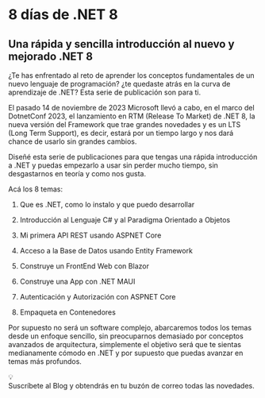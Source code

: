 # 8 días de .NET 8

## Una rápida y sencilla introducción al nuevo y mejorado .NET 8

¿Te has enfrentado al reto de aprender los conceptos fundamentales de un nuevo lenguaje de programación? ¿te quedaste atrás en la curva de aprendizaje de .NET? Esta serie de publicación son para ti.

El pasado 14 de noviembre de 2023 Microsoft llevó a cabo, en el marco del DotnetConf 2023, el lanzamiento en RTM (Release To Market) de .NET 8, la nueva versión del Framework que trae grandes novedades y es un LTS (Long Term Support), es decir, estará por un tiempo largo y nos dará chance de usarlo sin grandes cambios.

Diseñé esta serie de publicaciones para que tengas una rápida introducción a .NET y puedas empezarlo a usar sin perder mucho tiempo, sin desgastarnos en teoría y como nos gusta.

Acá los 8 temas:

1. Que es .NET, como lo instalo y que puedo desarrollar
    
2. Introducción al Lenguaje C# y al Paradigma Orientado a Objetos
    
3. Mi primera API REST usando ASPNET Core
    
4. Acceso a la Base de Datos usando Entity Framework
    
5. Construye un FrontEnd Web con Blazor
    
6. Construye una App con .NET MAUI
    
7. Autenticación y Autorización con ASPNET Core
    
8. Empaqueta en Contenedores
    

Por supuesto no será un software complejo, abarcaremos todos los temas desde un enfoque sencillo, sin preocuparnos demasiado por conceptos avanzados de arquitectura, simplemente el objetivo será que te sientas medianamente cómodo en .NET y por supuesto que puedas avanzar en temas más profundos.

<div data-node-type="callout">
<div data-node-type="callout-emoji">💡</div>
<div data-node-type="callout-text">Suscríbete al Blog y obtendrás en tu buzón de correo todas las novedades.</div>
</div>
